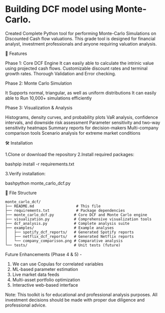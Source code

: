 # Building DCF model using Monte-Carlo. 

Created Complete Python tool for performing Monte-Carlo Simulations on Discounted Cash flow valuations. This grade tool is designed for financial analyst, investment professionals and anyone requiring valuation analysis. 

🚀 Features

Phase 1: Core DCF Engine
It can easily able to calculate the intrinic value using projected cash flows.
Customizable discount rates and terminal growth rates.
Thorough Validation and Error checking. 

Phase 2: Monte Carlo Simulation

It Supports normal, triangular, as well as uniform distributions
It can easily able to Run 10,000+ simulations efficiently

Phase 3: Visualization & Analysis

Histograms, density curves, and probability plots
VaR analysis, confidence intervals, and downside risk assessment
Parameter sensitivity and two-way sensitivity heatmaps
Summary reports for decision-makers
Multi-company comparison tools
Scenario analysis for extreme market conditions

🛠️ Installation

1.Clone or download the repository
2.Install required packages:

bashpip install -r requirements.txt

3.Verify installation:

bashpython monte_carlo_dcf.py

📁 File Structure
```
monte_carlo_dcf/
├── README.md                   # This file
├── requirements.txt            # Package dependencies
├── monte_carlo_dcf.py         # Core DCF and Monte Carlo engine
├── visualization.py           # Comprehensive visualization tools
├── dcf_analysis.py            # Complete analysis suite
├── examples/                  # Example analyses
│   ├── spotify_dcf_reports/   # Generated Spotify reports
│   ├── netflix_dcf_reports/   # Generated Netflix reports
│   └── company_comparison.png # Comparative analysis
└── tests/                     # Unit tests (future)
```

Future Enhancements (Phase 4 & 5) - 

1) We can use Copulas for correlated variables
2) ML-based parameter estimation
3) Live market data feeds
4) Multi-asset portfolio optimization
5) Interactive web-based interface

Note: This toolkit is for educational and professional analysis purposes. All investment decisions should be made with proper due diligence and professional advice.
